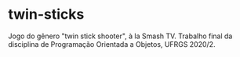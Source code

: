 # twin-sticks
Jogo do gênero "twin stick shooter", à la Smash TV. Trabalho final da disciplina de Programação Orientada a Objetos, UFRGS 2020/2.

